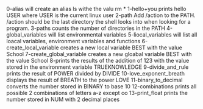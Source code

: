 0-alias will create an alias ls withe the valu rm *
1-hello+you prints hello USER where USER is the current linux user
2-path Add /action to the PATH. /action should be the last directory the shell looks into when looking for a program.
3-paths counts the number of directories in the PATH
4-global_variables will list environmental variables
5-liocal_variables will list all loacal variables, environment variables and functions
6-create_local_variable creates a new local variable BEST with the value School
7-create_global_variable creates a new gloabal variable BEST with the value School
8-prints the results of the addition of 123 with the value stored in the environment variable TRUEKNOWLEDGE
9-divide_and_rule prints the result of POWER divided by DIVIDE 
10-love_exponent_breath displays the result of BREATH to the power LOVE
11-binary_to_decimal converts the number stored in BINARY to base 10
12-combinations prints all possible 2 combinations of letters a-z except oo
13-print_float prints the number stored in NUM with 2 decimal places
